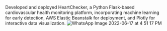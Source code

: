 Developed and deployed HeartChecker, a Python Flask-based cardiovascular health monitoring platform, incorporating machine learning for early detection, AWS Elastic Beanstalk for deployment, and Plotly for interactive data visualization.
![WhatsApp Image 2022-06-17 at 4 51 17 PM]([https://user-images.githubusercontent.com/107996709/175804497-a4308378-82fb-49bd-b51d-31200a566e77.jpeg](https://github.com/Trinadhreddy1184/HeartChecker/blob/main/diagram.png))
